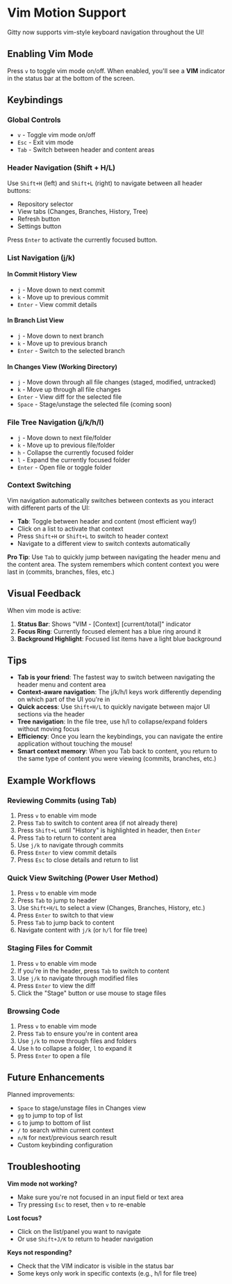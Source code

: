 # Vim Motion Support

Gitty now supports vim-style keyboard navigation throughout the UI!

## Enabling Vim Mode

Press `v` to toggle vim mode on/off. When enabled, you'll see a **VIM** indicator in the status bar at the bottom of the screen.

## Keybindings

### Global Controls
- `v` - Toggle vim mode on/off
- `Esc` - Exit vim mode
- `Tab` - Switch between header and content areas

### Header Navigation (Shift + H/L)
Use `Shift+H` (left) and `Shift+L` (right) to navigate between all header buttons:
- Repository selector
- View tabs (Changes, Branches, History, Tree)
- Refresh button
- Settings button

Press `Enter` to activate the currently focused button.

### List Navigation (j/k)

#### In Commit History View
- `j` - Move down to next commit
- `k` - Move up to previous commit
- `Enter` - View commit details

#### In Branch List View
- `j` - Move down to next branch
- `k` - Move up to previous branch
- `Enter` - Switch to the selected branch

#### In Changes View (Working Directory)
- `j` - Move down through all file changes (staged, modified, untracked)
- `k` - Move up through all file changes
- `Enter` - View diff for the selected file
- `Space` - Stage/unstage the selected file (coming soon)

### File Tree Navigation (j/k/h/l)
- `j` - Move down to next file/folder
- `k` - Move up to previous file/folder
- `h` - Collapse the currently focused folder
- `l` - Expand the currently focused folder
- `Enter` - Open file or toggle folder

### Context Switching
Vim navigation automatically switches between contexts as you interact with different parts of the UI:
- **Tab**: Toggle between header and content (most efficient way!)
- Click on a list to activate that context
- Press `Shift+H` or `Shift+L` to switch to header context
- Navigate to a different view to switch contexts automatically

**Pro Tip**: Use `Tab` to quickly jump between navigating the header menu and the content area. The system remembers which content context you were last in (commits, branches, files, etc.)

## Visual Feedback

When vim mode is active:
1. **Status Bar**: Shows "VIM - [Context] [current/total]" indicator
2. **Focus Ring**: Currently focused element has a blue ring around it
3. **Background Highlight**: Focused list items have a light blue background

## Tips

- **Tab is your friend**: The fastest way to switch between navigating the header menu and content area
- **Context-aware navigation**: The j/k/h/l keys work differently depending on which part of the UI you're in
- **Quick access**: Use `Shift+H/L` to quickly navigate between major UI sections via the header
- **Tree navigation**: In the file tree, use h/l to collapse/expand folders without moving focus
- **Efficiency**: Once you learn the keybindings, you can navigate the entire application without touching the mouse!
- **Smart context memory**: When you Tab back to content, you return to the same type of content you were viewing (commits, branches, etc.)

## Example Workflows

### Reviewing Commits (using Tab)
1. Press `v` to enable vim mode
2. Press `Tab` to switch to content area (if not already there)
3. Press `Shift+L` until "History" is highlighted in header, then `Enter`
4. Press `Tab` to return to content area
5. Use `j/k` to navigate through commits
6. Press `Enter` to view commit details
7. Press `Esc` to close details and return to list

### Quick View Switching (Power User Method)
1. Press `v` to enable vim mode
2. Press `Tab` to jump to header
3. Use `Shift+H/L` to select a view (Changes, Branches, History, etc.)
4. Press `Enter` to switch to that view
5. Press `Tab` to jump back to content
6. Navigate content with `j/k` (or `h/l` for file tree)

### Staging Files for Commit
1. Press `v` to enable vim mode
2. If you're in the header, press `Tab` to switch to content
3. Use `j/k` to navigate through modified files
4. Press `Enter` to view the diff
5. Click the "Stage" button or use mouse to stage files

### Browsing Code
1. Press `v` to enable vim mode
2. Press `Tab` to ensure you're in content area
3. Use `j/k` to move through files and folders
4. Use `h` to collapse a folder, `l` to expand it
5. Press `Enter` to open a file

## Future Enhancements

Planned improvements:
- `Space` to stage/unstage files in Changes view
- `gg` to jump to top of list
- `G` to jump to bottom of list
- `/` to search within current context
- `n/N` for next/previous search result
- Custom keybinding configuration

## Troubleshooting

**Vim mode not working?**
- Make sure you're not focused in an input field or text area
- Try pressing `Esc` to reset, then `v` to re-enable

**Lost focus?**
- Click on the list/panel you want to navigate
- Or use `Shift+J/K` to return to header navigation

**Keys not responding?**
- Check that the VIM indicator is visible in the status bar
- Some keys only work in specific contexts (e.g., h/l for file tree)
